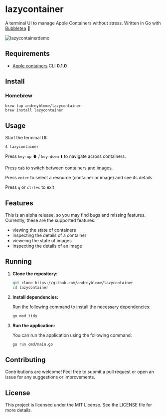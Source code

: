 # lazycontainer

A terminal UI to manage Apple Containers without stress. Written in Go with [Bubbletea](https://github.com/charmbracelet/bubbletea) 🧋

![lazycontainerdemo](https://github.com/user-attachments/assets/71220800-46e3-4932-a0c0-9e4fe55ff99b)

## Requirements

- [Apple containers](https://github.com/apple/container) CLI **0.1.0**

## Install

### Homebrew
```
brew tap andreybleme/lazycontainer
brew install lazycontainer
```

## Usage

Start the terminal UI:

```
$ lazycontainer
```

Press `key-up` ⬆️ / `key-down` ⬇️ to navigate across containers.

Press `tab` to switch between containers and images.

Press `enter` to select a resource (container or image) and see its details.

Press `q` or `ctrl+c` to exit

## Features

This is an alpha release, so you may find bugs and missing features. Currently, these are the supported features:

- viewing the state of containers
- inspecting the details of a container
- vieweing the state of images
- inspecting the details of an image

## Running 

1. **Clone the repository:**

   ```bash
   git clone https://github.com/andreybleme/lazycontainer
   cd lazycontainer
   ```

2. **Install dependencies:**

   Run the following command to install the necessary dependencies:

   ```bash
   go mod tidy
   ```

3. **Run the application:**

   You can run the application using the following command:

   ```bash
   go run cmd/main.go
   ```

## Contributing

Contributions are welcome! Feel free to submit a pull request or open an issue for any suggestions or improvements.

## License

This project is licensed under the MIT License. See the LICENSE file for more details.
